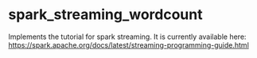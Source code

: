 # spark_streaming_wordcount

Implements the tutorial for spark streaming. It is currently available here: 
https://spark.apache.org/docs/latest/streaming-programming-guide.html
